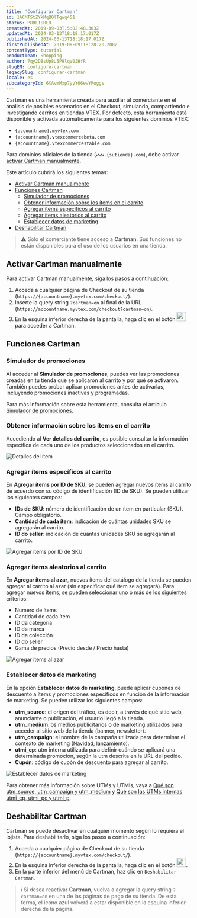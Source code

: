 ```yaml
---
title: 'Configurar Cartman'
id: 1ACMTStZYkMqB0lTgwg451
status: PUBLISHED
createdAt: 2019-09-03T15:02:48.303Z
updatedAt: 2024-03-13T18:18:17.017Z
publishedAt: 2024-03-13T18:18:17.017Z
firstPublishedAt: 2019-09-09T18:28:20.208Z
contentType: tutorial
productTeam: Shopping
author: 7qy2DBsUp8U5P9lqV0JHfR
slugEN: configure-cartman
legacySlug: configurar-cartman
locale: es
subcategoryId: 6XAvmMxp7yyY06ewYMuggs
---
```


Cartman es una herramienta creada para auxiliar al comerciante en el análisis de posibles escenarios en el Checkout, simulando, compartiendo e investigando carritos en tiendas VTEX. Por defecto, esta herramienta está disponible y activada automáticamente para los siguientes dominios VTEX:

- `{accountname}.myvtex.com`
- `{accountname}.vtexcommercebeta.com`
- `{accountname}.vtexcommercestable.com`

Para dominios oficiales de la tienda (`www.{sutienda}.com`), debe activar [activar Cartman manualmente](configurar-cartman#activar-cartman-manualmente).

Este artículo cubrirá los siguientes temas:

- [Activar Cartman manualmente](#activar-cartman-manualmente)
- [Funciones Cartman](#funciones-cartman)
  - [Simulador de promociones](#simulador-de-promociones)
  - [Obtener información sobre los ítems en el carrito](#obtener-informacion-sobre-los-items-en-el-carrito)
  - [Agregar ítems específicos al carrito](#agregar-items-especificos-al-carrito)
  - [Agregar ítems aleatorios al carrito](#agregar-items-aleatorios-al-carrito)
  - [Establecer datos de marketing](#establecer-datos-de-marketing)
- [Deshabilitar Cartman](#deshabilitar-cartman) 

> ⚠️ Solo el comerciante tiene acceso a **Cartman**. Sus funciones no están disponibles para el uso de los usuarios en una tienda.

## Activar Cartman manualmente

Para activar Cartman manualmente, siga los pasos a continuación:

1. Acceda a cualquier página de Checkout de su tienda (`https://{accountname}.myvtex.com/checkout/`).
2. Inserte la query string `?cartman=on` al final de la URL (`https://accountname.myvtex.com/checkout?cartman=on`).
3. En la esquina inferior derecha de la pantalla, haga clic en el botón <img src="https://raw.githubusercontent.com/vtexdocs/help-center-content/refs/heads/main/docs/es/tutorials/Checkout/checkout-settings/configurar-cartman_5.png" alt="cartman-icon" width="25"/> para acceder a Cartman.

## Funciones Cartman

### Simulador de promociones

Al acceder al **Simulador de promociones**, puedes ver las promociones creadas en tu tienda que se aplicaron al carrito y por qué se activaron. También puedes probar aplicar promociones antes de activarlas, incluyendo promociones inactivas y programadas.

Para más información sobre esta herramienta, consulta el artículo [Simulador de promociones](https://help.vtex.com/es/tutorial/simulador-de-promociones-beta--4zc8SNqjqeIJ0ZRMhjlnvy).

### Obtener información sobre los ítems en el carrito

Accediendo al **Ver detalles del carrito**, es posible consultar la información específica de cada uno de los productos seleccionados en el carrito.

![Detalles del ítem](https://raw.githubusercontent.com/vtexdocs/help-center-content/refs/heads/main/docs/es/tutorials/Checkout/checkout-settings/configurar-cartman_1.PNG)

### Agregar ítems específicos al carrito

En **Agregar ítems por ID de SKU**, se pueden agregar nuevos ítems al carrito de acuerdo con su código de identificación (ID de SKU). Se pueden utilizar los siguientes campos:

- **IDs de SKU**: número de identificación de un ítem en particular (SKU). Campo obligatorio.
- **Cantidad de cada ítem**: indicación de cuántas unidades SKU se agregarán al carrito.
- **ID do seller**: indicación de cuántas unidades SKU se agregarán al carrito. 

![Agregar ítems por ID de SKU](https://raw.githubusercontent.com/vtexdocs/help-center-content/refs/heads/main/docs/es/tutorials/Checkout/checkout-settings/configurar-cartman_2.PNG)

### Agregar ítems aleatorios al carrito

En **Agregar ítems al azar**, nuevos ítems del catálogo de la tienda se pueden agregar al carrito al azar (sin especificar qué ítem se agregará). Para agregar nuevos ítems, se pueden seleccionar uno o más de los siguientes criterios:

- Numero de ítems
- Cantidad de cada ítem
- ID da categoría
- ID da marca
- ID da colección
- ID do seller
- Gama de precios (Precio desde / Precio hasta)

![Agregar ítems al azar](https://raw.githubusercontent.com/vtexdocs/help-center-content/refs/heads/main/docs/es/tutorials/Checkout/checkout-settings/configurar-cartman_3.PNG)

### Establecer datos de marketing

En la opción **Establecer datos de marketing**, puede aplicar cupones de descuento a ítems y promociones específicos en función de la información de marketing. Se pueden utilizar los siguientes campos:

- **utm_source**: el origen del tráfico, es decir, a través de qué sitio web, anunciante o publicación, el usuario llegó a la tienda.
- **utm_medium**:los medios publicitarios o de marketing utilizados para acceder al sitio web de la tienda (banner, newsletter).
- **utm_campaign**: el nombre de la campaña utilizada para determinar el contexto de marketing (Navidad, lanzamiento).
- **utmi_cp**: utm interna utilizada para definir cuándo se aplicará una determinada promoción, según la utm descrita en la URL del pedido.  
- **Cupón**: código de cupón de descuento para agregar al carrito.

![Establecer datos de marketing](https://raw.githubusercontent.com/vtexdocs/help-center-content/refs/heads/main/docs/es/tutorials/Checkout/checkout-settings/configurar-cartman_4.PNG)

Para obtener más información sobre UTMs y UTMIs, vaya a [Qué son utm_source, utm_campaign y utm_medium](https://help.vtex.com/es/tutorial/que-son-utm-source-utm-campaign-y-utm-medium--2wTz7QJ8KUG6skGAoAQuii#) y [Qué son las UTMs internas utmi_cp, utmi_pc y utmi_p](https://help.vtex.com/es/tutorial/o-que-sao-as-utms-internas-utmi_cp-utmi_pc-e-utmi_p#).

## Deshabilitar Cartman ##

Cartman se puede desactivar en cualquier momento según lo requiera el lojista. Para deshabilitarlo, siga los pasos a continuación:

1. Acceda a cualquier página de Checkout de su tienda   (`https://{accountname}.myvtex.com/checkout/`).
2. En la esquina inferior derecha de la pantalla, haga clic en el botón <img src="https://raw.githubusercontent.com/vtexdocs/help-center-content/refs/heads/main/docs/es/tutorials/Checkout/checkout-settings/configurar-cartman_6.png" alt="cartman-icon" width="25"/>.
3. En la parte inferior del menú de Cartman, haz clic en `Deshabilitar Cartman`.

> ℹ️ Si desea reactivar **Cartman**, vuelva a agregar la query string `?cartman=on` en una de las páginas de pago de su tienda. De esta forma, el icono azul volverá a estar disponible en la esquina inferior derecha de la página.

